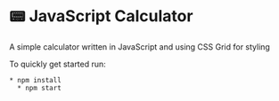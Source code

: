 # :pager:	JavaScript Calculator
A simple calculator written in JavaScript and using CSS Grid for styling

To quickly get started run:
  ```
  * npm install
    * npm start
